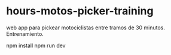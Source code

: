 # hours-motos-picker-training
web app para pickear motociclistas entre tramos de 30 minutos. Entrenamiento.

npm install
npm run dev
